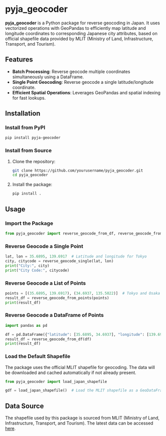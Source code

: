 # pyja_geocoder

**pyja_geocoder** is a Python package for reverse geocoding in Japan. It uses vectorized operations with GeoPandas to efficiently map latitude and longitude coordinates to corresponding Japanese city attributes, based on official shapefile data provided by MLIT (Ministry of Land, Infrastructure, Transport, and Tourism).

## Features

- **Batch Processing**: Reverse geocode multiple coordinates simultaneously using a DataFrame.
- **Single Point Geocoding**: Reverse geocode a single latitude/longitude coordinate.
- **Efficient Spatial Operations**: Leverages GeoPandas and spatial indexing for fast lookups.

## Installation

### Install from PyPI

```bash
pip install pyja-geocoder
```

### Install from Source

1. Clone the repository:
   ```bash
   git clone https://github.com/yourusername/pyja_geocoder.git
   cd pyja_geocoder
   ```

2. Install the package:
   ```bash
   pip install .
   ```

## Usage

### Import the Package

```python
from pyja_geocoder import reverse_geocode_from_df, reverse_geocode_from_points, reverse_geocode_single
```

### Reverse Geocode a Single Point

```python
lat, lon = 35.6895, 139.6917  # Latitude and longitude for Tokyo
city, citycode = reverse_geocode_single(lat, lon)
print("City:", city)
print("City Code:", citycode)
```

### Reverse Geocode a List of Points

```python
points = [(35.6895, 139.6917), (34.6937, 135.5022)]  # Tokyo and Osaka
result_df = reverse_geocode_from_points(points)
print(result_df)
```

### Reverse Geocode a DataFrame of Points

```python
import pandas as pd

df = pd.DataFrame({"latitude": [35.6895, 34.6937], "longitude": [139.6917, 135.5022]})
result_df = reverse_geocode_from_df(df)
print(result_df)
```

### Load the Default Shapefile

The package uses the official MLIT shapefile for geocoding. The data will be downloaded and cached automatically if not already present.

```python
from pyja_geocoder import load_japan_shapefile

gdf = load_japan_shapefile()  # Load the MLIT shapefile as a GeoDataFrame
```


## Data Source

The shapefile used by this package is sourced from MLIT (Ministry of Land, Infrastructure, Transport, and Tourism). The latest data can be accessed [here](https://nlftp.mlit.go.jp/ksj/gml/datalist/KsjTmplt-N03-2024.html).
